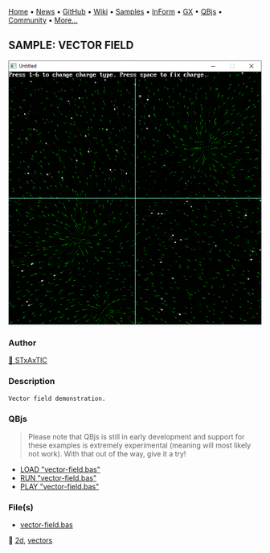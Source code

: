 [Home](https://qb64.com) • [News](../../news.md) • [GitHub](https://github.com/QB64Official/qb64) • [Wiki](https://github.com/QB64Official/qb64/wiki) • [Samples](../../samples.md) • [InForm](../../inform.md) • [GX](../../gx.md) • [QBjs](../../qbjs.md) • [Community](../../community.md) • [More...](../../more.md)

## SAMPLE: VECTOR FIELD

![vectorfield.png](img/vectorfield.png)

### Author

[🐝 STxAxTIC](../stxaxtic.md) 

### Description

```text
Vector field demonstration.
```

### QBjs

> Please note that QBjs is still in early development and support for these examples is extremely experimental (meaning will most likely not work). With that out of the way, give it a try!

* [LOAD "vector-field.bas"](https://v6p9d9t4.ssl.hwcdn.net/html/6029471/index.html?src=https://qb64.com/samples/vector-field/src/vector-field.bas)
* [RUN "vector-field.bas"](https://v6p9d9t4.ssl.hwcdn.net/html/6029471/index.html?mode=auto&src=https://qb64.com/samples/vector-field/src/vector-field.bas)
* [PLAY "vector-field.bas"](https://v6p9d9t4.ssl.hwcdn.net/html/6029471/index.html?mode=play&src=https://qb64.com/samples/vector-field/src/vector-field.bas)

### File(s)

* [vector-field.bas](src/vector-field.bas)

🔗 [2d](../2d.md), [vectors](../vectors.md)
